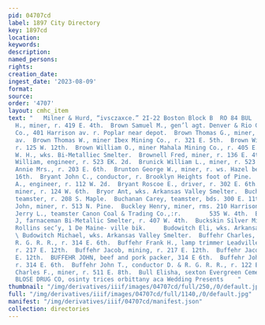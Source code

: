 ```yaml
---
pid: 04707cd
label: 1897 City Directory
key: 1897cd
location: 
keywords: 
description: 
named_persons: 
rights: 
creation_date: 
ingest_date: '2023-08-09'
format: 
source: 
order: '4707'
layout: cmhc_item
text: "   Milner & Hurd, “ivsczaxce.” 2I-22 Boston Block B  RO 84 BUL  Brown Robert
  H., miner, r. 419 E. 4th.  Brown Samuel M., gen’l agt. Denver & Rio Grande R. R.
  Co., 401 Harrison av. r. Poplar near depot.  Brown Thomas G., miner, r. 118 N. Toledo
  av.  Brown Thomas W., miner Ibex Mining Co., r. 321 E. 5th.  Brown William J., carpenter,
  r. 125 W. 12th.  Brown William O., miner Mahala Mining Co., r. 405 E. 4th.  Brown
  W. H., wks. Bi-Metalliec Smelter.  Brownell Fred, miner, r. 136 E. 4th.  Brunick
  William, engineer, r. 523 EK. 2d.  Brunick William L., miner, r. 523 E. 2d.  Brunker
  Annie Mrs., r. 203 E. 6th.  Brunton George W., miner, r. ws. Hazel bet. 15th and
  16th.  Bryant John C., conductor, r. Brooklyn Heights foot of Pine.  Bryant Joseph
  A., engineer, r. 112 W. 2d.  Bryant Roscoe E., driver, r. 302 E. 6th.  Bryant William,
  miner, r. 124 W. 6th.  Bryor Ant, wks. Arkansas Valley Smelter.  Buchanan Alonzo,
  teamster, r. 208 S. Maple.  Buchanan Carey, teamster, bds. 300 E. 11th.  Buchanan
  John, miner, r. 513 N. Pine.  Buckley Henry, miner, rms. 210 Harrison av.  Buckley
  Jerry L., teamster Canon Coal & Trading Co.,:r.        535 W. 4th.  Buckly Leon
  J, farnaceman Bi-Metallic Smelter, r. 407 W. 4th.  Buckskin Silver Mining Co., N.
  Rollins sec’y, 1 De Maine- ville bik.     Budowitch Eli, wks. Arkansas Valley Smelter.
  \ Budowitch Michael, wks. Arkansas Valley Smelter.  Buffehr Charles, wiper D. &
  R. G. R. R., r. 314 E. 6th.  Buffehr Frank H., lamp trimmer Leadville Light Co.,
  r. 217 E. 12th.  Buffehr Jacob, mining, r. 217 E. 12th.  Buffehr Jacob Jr., r. 217
  E. 12th.  BUFFEHR JOHN, beef and pork packer, 314 E 6th.  Buffehr John Jr., plumber,
  r. 314 E. 6th.  Buffehr John T., conductor D. & R. G. R. R., r. 122 E. 12th.  Buffington
  Charles F., miner, r. 511 E. 8th.  Bull Elisha, sexton Evergreen Cemetery.  THE
  BLOSE DRUG CO, osinty trices orbittany aca Wedding Presents    "
thumbnail: "/img/derivatives/iiif/images/04707cd/full/250,/0/default.jpg"
full: "/img/derivatives/iiif/images/04707cd/full/1140,/0/default.jpg"
manifest: "/img/derivatives/iiif/04707cd/manifest.json"
collection: directories
---
```

